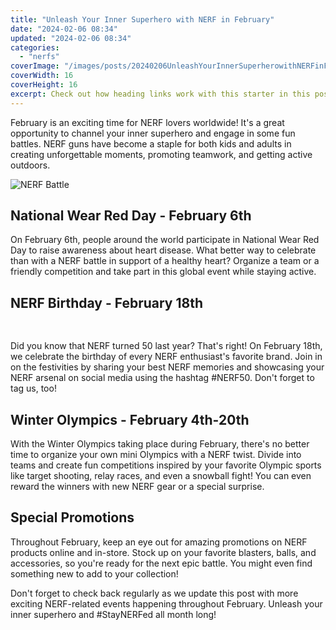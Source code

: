 ```yaml
---
title: "Unleash Your Inner Superhero with NERF in February"
date: "2024-02-06 08:34"
updated: "2024-02-06 08:34"
categories:
  - "nerfs"
coverImage: "/images/posts/20240206UnleashYourInnerSuperherowithNERFinFebruary_1.jpg"
coverWidth: 16
coverHeight: 16
excerpt: Check out how heading links work with this starter in this post.
---
```


<script>
  import { base } from '$app/paths';
</script>


February is an exciting time for NERF lovers worldwide! It's a great opportunity to channel your inner superhero and engage in some fun battles. NERF guns have become a staple for both kids and adults in creating unforgettable moments, promoting teamwork, and getting active outdoors.

![NERF Battle](https://i.imgur.com/4t9j8KB.jpg)

## **National Wear Red Day - February 6th**

On February 6th, people around the world participate in National Wear Red Day to raise awareness about heart disease. What better way to celebrate than with a NERF battle in support of a healthy heart? Organize a team or a friendly competition and take part in this global event while staying active.

## **NERF Birthday - February 18th**

<img class="cover-image" src="{base}/images/posts/20240206UnleashYourInnerSuperherowithNERFinFebruary_2.jpg" alt="" style="aspect-ratio: 16 / 16;" width="16" height="16">


Did you know that NERF turned 50 last year? That's right! On February 18th, we celebrate the birthday of every NERF enthusiast's favorite brand. Join in on the festivities by sharing your best NERF memories and showcasing your NERF arsenal on social media using the hashtag #NERF50. Don't forget to tag us, too!

## **Winter Olympics - February 4th-20th**

With the Winter Olympics taking place during February, there's no better time to organize your own mini Olympics with a NERF twist. Divide into teams and create fun competitions inspired by your favorite Olympic sports like target shooting, relay races, and even a snowball fight! You can even reward the winners with new NERF gear or a special surprise.

## **Special Promotions**

Throughout February, keep an eye out for amazing promotions on NERF products online and in-store. Stock up on your favorite blasters, balls, and accessories, so you're ready for the next epic battle. You might even find something new to add to your collection!

Don't forget to check back regularly as we update this post with more exciting NERF-related events happening throughout February. Unleash your inner superhero and #StayNERFed all month long!